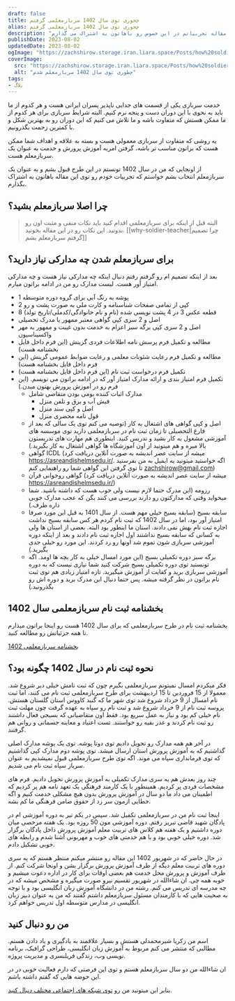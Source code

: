 ```yaml
---
draft: false
title: چجوری توی سال 1402 سربازمعلمی گرفتم
alias: چجوری توی سال 1402 سربازمعلمی گرفتم
description: "به عنوان کسی که در طرح سربازمعلمی 1402 ثبت نام کرده و قبول شده، توی این مقاله تجربیاتم در این خصوص رو باهاتون به اشتراک می گذارم. "
publishDate: 2023-08-02
updatedDate: 2023-08-02
ogImage: "https://zachshirow.storage.iran.liara.space/Posts/how%20soldier%20teacher.jpg"
coverImage:
  src: "https://zachshirow.storage.iran.liara.space/Posts/how%20soldier%20teacher.jpg"
  alt: "چطوری توی سال 1402 سربازمعلم شدم"
tags: 
- بلاگ
---
```



خدمت سربازی یکی از قسمت های جدایی ناپذیر پسران ایرانی هست و هر کدوم از ما باید به نحوی با این دوران دست و پنجه نرم کنیم. البته شرایط سربازی برای هر کدوم از ما ممکن هستش که متفاوت باشه و ما تلاش می کنیم که این دوران رو به بهترین شکل و با کمترین زحمت بگذرونیم. 

یه روشی که متفاوت از سربازی معمولی هست و بسته به علاقه و اهداف شما ممکن هست که براتون مناسب تر باشه، گرفتن امریه آموزش پرورش و خدمت به عنوان یک سربازمعلم هست. 

از اونجایی که من در سال 1402 تونستم در این طرح قبول بشم و به عنوان یک سربازمعلم انتخاب بشم خواستم که تجربیات خودم رو توی این مقاله باهاتون به اشتراک بگذارم. 

## چرا اصلا سربازمعلم بشید؟ 

> البته قبل از اینکه برای سربازمعلمی اقدام کنید باید نکات منفی و مثبت اون رو بدونید. این نکات رو در این مقاله بخونید. 
> [[why-soldier-teacher|چرا تصمیم گرفتم سربازمعلم بشم]]

## برای سربازمعلم شدن چه مدارکی نیاز دارید؟

بعد از اینکه تصمیم ام رو گرفتم رفتم دنبال اینکه چه مدارکی نیاز هست و چه مدارکی امتیاز آور هست. لیست مدارک رو من در ادامه براتون میارم. 

- 1 پوشه به رنگ آبی برای گروه دوره متوسطه
- 2 کپی از تمامی صفحات شناسنامه و کارت ملی به صورت پشت و رو
- 8 قطعه عکس 3 در 4 پشت نویسی شده (نام و نام خانوادگی/کدملی/تاریخ تولد)
- اصل و 2 سری کپی گواهی معتبر ممهور یا مدرک تحصیلی
- اصل و 2 سری کپی برگه سبز اعزام به خدمت بدون غیبت و ممهور به مهر واکسیناسیون
- مطالعه و تکمیل فرم پرسش نامه اطلاعات فردی گزینش (این فرم داخل فایل بخشنامه هست)
- مطالعه و تکمیل فرم رعایت شئونات معلمی و رعایت ضوابط عمومی گزینش (این فرم داخل فایل بخشنامه هست)
- تکمیل فرم درخواست ثبت نام (این فرم داخل فایل بخشنامه هست)
- تکمیل فرم امتیاز بندی و ارائه مدارک امتیاز آور که در ادامه براتون می نویسم. (این فرم رو در آموزش پرورش بهتون میدن.)
	- مدارک اثبات کننده بومی بودن متقاضی شامل 
		- فیش آب و برق و تلفن منزل
		- اصل و کپی سند منزل
		- قول نامه محضری منزل
	- اصل و کپی گواهی های اشتغال به کار (توصیه می کنم توی یک سالی که بعد از فارغ التحصیلی تا زمان ثبت نام در سربازمعلمی دارید توی موسسه های آموزشی مشغول به کار بشید و تدریس کنید. اینطوری هم مهارت های تدریستون بالا میره و هم میتونید از اون آموزشگاه ها گواهی اشتغال به کار بگیرید.)
	- گواهی ICDL (میشه از سایت عصر اندیشه به صورت آنلاین دریافت کرد https://asreandishelmsedu.ir/. اگه خواستید میتونید یه ایمیل به من بفرستید تا توی گرفتن این گواهی شما رو راهنمایی کنم zachshirow@gmail.com)
	- گواهی روخوانی قرآن (میشه از سایت عصر اندیشه به صورت آنلاین دریافت کرد https://asreandishelmsedu.ir/)
	- رزومه (این مدرک حتما لازم نیست ولی خوب هست که داشته باشید. شما میخواید وقتی که مدارکتون رو دارند بررسی می کنند بگن که عجب مدارک خوبی داره طرف.)
	- سابقه بسیج (سابقه بسیج خیلی مهم هست. از سال 1401 به قبل این مورد صرفا امتیاز آور بود، اما در سال 1402 که ثبت نام کردم هر کس سابقه بسیج نداشت اجازه ثبت نام بهش نمی دادند. استان ما اینطور بود البته. بعضی از استان ها ولی به کسانی که سابقه بسیج نداشتند اول اجازه ثبت نام دادند و بعد از اینکه دوره آموزشی سربازی شون تموم شد اونها رو رد کردند. این مورد رو خیلی جدی بگیرید.)
	- برگه سبز دوره تکمیلی بسیج (این مورد امسال خیلی به کار بچه ها اومد. اگه تونستید توی دوره تکمیلی بسیج شرکت کنید شما نیازی نیست که به دوره آموزشی سربازی برید و کفایت از آموزش میگیرید. تازه امتیاز زیادی هم توی ثبت نام براتون در نظر گرفته میشه. پس حتما دنبال این مدرک برید و دوره اش رو بگذرونید.)

## بخشنامه ثبت نام سربازمعلمی سال 1402

بخشنامه ثبت نام در طرح سربازمعلمی که برای سال 1402 هست رو اینجا براتون میذارم تا همه جزئیاتش رو مطالعه کنید. 

[بخشنامه سربازمعلمی 1402](https://zachshirow.storage.iran.liara.space/Freebies/%D8%A8%D8%AE%D8%B4%D9%86%D8%A7%D9%85%D9%87%20%20%D8%B3%D8%B1%D8%A8%D8%A7%D8%B2%20%D9%85%D8%B9%D9%84%D9%85.pdf)

## نحوه ثبت نام در سال 1402 چگونه بود؟ 

فکر میکردم امسال نمیتونم سربازمعلمی بگیرم چون که ثبت نامش خیلی دیر شروع شد. معمولا از 15 فروردین تا 15 اردیبهشت برای طرح سربازمعلمی ثبت نام می کنند، اما ثبت نام امسال از 9 خرداد شروع شد توی شهر ما که گنبد کاووس استان گلستان هستش. پروسه ثبت نام از 9 خرداد شروع شد و ثبت نام رو سپاه به عهده گرفت چون مهلت ثبت نام خیلی کم بود و نیاز به عمل سریع بود. فقط اون متقاضیانی که بسیجی فعال داشتند رو ثبت نام کردند و عذر بقیه رو خواستند. تست اعتیاد و معاینه جسمانی و روانی هم گرفتند. 

در آخر هم همه مدارک رو تحویل دادیم توی دوتا پوشه. توی یک پوشه مدارک اصلی گذاشتیم که به آموزش پرورش استان ارسال میشد. توی پوشه دوم مدارک کپی گذاشتیم که توی فرمانداری سپاه می موند. اگه توی طرح سربازمعلمی قبول نمیشدیم به عنوان سرباز سپاه ثبت نام می شدیم. 

چند روز بعدش هم یه سری مدارک تکمیلی به آموزش پرورش تحویل دادیم. فرم های مشخصات فردی پر کردیم. همینطور با یک کارمند فرهنگی یک تعهد نامه هم پر کردیم که اطمینان می داد ما دو سال در آموزش پرورش بدون هیچ مشکلی خدمت کنیم و اگه خطایی ازمون سر زد از حقوق ضامن فرهنگی ما کم بشه. 

اینجا ثبت نام من در سربازمعلمی تکمیل شد. سپس در یکم تیر به دوره آموزشی ام در پادگان شهید قاضی تبریز رفتم. دوره آموزشی مون 50 روزه بود. یک هفته مرخصی میان دوره داشتیم و یک هفته هم کلاس های تربیت معلم آموزش پرورش داخل پادگان برگزار شد. دوره خیلی خوبی بود و با هم خدمتی های خوب و مهربونی آشنا شدم و رابطه های خوبی تشکیل دادم. 

در حال حاضر که در شهریور 1402 این مقاله رو منتشر میکنم منتظر هستم که یه سری دوره های تربیت معلم دیگه از طرف آموزش پرورش برگزار بشن و اونجا شرکت کنم. از طرف آموزش و پرورش محل خدمت هم بعضی اوقات برای کار در اداره دعوت میشیم و خوبه همه چی. ان شاءالله در شهریور تقسیم نیرو صورت میگیره و مشخص میشه که در چه مدرسه ای تدریس می کنم. رشته من در دانشگاه آموزش زبان انگلیسی بود و با توجه به صحبت هایی که با کارمندان مسئول سربازمعلم داشتم گفتند که من به عنوان دبیر زبان انگلیسی در مدارس متوسطه اول تدریس خواهم کرد. 

## من رو دنبال کنید

اسم من زکریا شیرمحمدلی هستش و بسیار علاقمند به یادگیری و یاد دادن هستم. مطالبی که منتشر می کنم مربوط به آموزش زبان انگلیسی، طراحی گرافیک، برنامه نویسی وب، زندگی فریلنسری و مدیریت پروژه. 

ان شاءالله من دو سال سربازمعلم هستم و توی این فرصتی که دارم فعالیت خوبی در در این حوضه هایی که گفتم داشته باشم. 

بنابر این میتونید من رو [توی شبکه های اجتماعی مختلف دنبال کنید](/).


